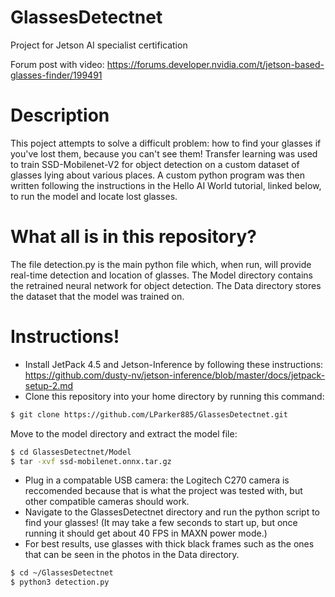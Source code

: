 # GlassesDetectnet
Project for Jetson AI specialist certification

Forum post with video: https://forums.developer.nvidia.com/t/jetson-based-glasses-finder/199491

# Description
This poject attempts to solve a difficult problem: how to find your glasses if you've lost them, because you can't see them! 
Transfer learning was used to train SSD-Mobilenet-V2 for object detection on a custom dataset of glasses lying about various places. 
A custom python program was then written following the instructions in the Hello AI World tutorial, linked below, to run the model and locate lost glasses. 

# What all is in this repository?
The file detection.py is the main python file which, when run, will provide real-time detection and location of glasses.
The Model directory contains the retrained neural network for object detection. 
The Data directory stores the dataset that the model was trained on. 

# Instructions!
- Install JetPack 4.5 and Jetson-Inference by following these instructions: https://github.com/dusty-nv/jetson-inference/blob/master/docs/jetpack-setup-2.md
- Clone this repository into your home directory by running this command:
``` bash 
$ git clone https://github.com/LParker885/GlassesDetectnet.git
```
Move to the model directory and extract the model file:
``` bash
$ cd GlassesDetectnet/Model
$ tar -xvf ssd-mobilenet.onnx.tar.gz
```
- Plug in a compatable USB camera: the Logitech C270 camera is reccomended because that is what the project was tested with, but other compatible cameras should work. 
- Navigate to the GlassesDetectnet directory and run the python script to find your glasses! (It may take a few seconds to start up, but once running it should get about 40 FPS in MAXN power mode.)
- For best results, use glasses with thick black frames such as the ones that can be seen in the photos in the Data directory.  
``` bash
$ cd ~/GlassesDetectnet
$ python3 detection.py
``` 
